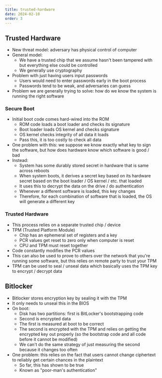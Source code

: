 ```yaml
---
title: trusted-hardware
date: 2024-02-18
order: 3
---
```


## Trusted Hardware

- New threat model: adversary has physical control of computer
- General model:
  - We have a trusted chip that we assume hasn't been tampered with but everything else could be controlled
  - We generally use cryptography
- Problem with just having users input passwords
  - Users would need to enter passwords early in the boot process
  - Passwords tend to be weak, and adversaries can guess
- Problem we are generally trying to solve: how do we know the system is running the right software

### Secure Boot

- Initial boot code comes hard-wired into the ROM
  - ROM code loads a boot loader and checks its signature
  - Boot loader loads OS kernel and checks signature
  - OS kernel checks integrity of all data it loads
  - Pass this, it is too costly to check all data
- One problem with this: we suppose we know exactly what key to sign the software, but how does hardware know which software is good / bad
- Instead:
  - System has some durably stored secret in hardware that is same across reboots
  - When system boots, it derives a secret key based on its hardware secret based on the boot loader / OS kernel / etc. that loaded
  - It uses this to decrypt the data on the drive / do authentication
  - Whenever a different software is loaded, this key changes
  - Therefore, for each combination of software that is loaded, the OS will generate a different key

### Trusted Hardware

- This process relies on a separate trusted chip / device
- TPM (Trusted Platform Module)
  - Chip has an ephemeral set of registers and a key
  - PCR values get reset to zero only when computer is reset
  - CPU and TPM must reset together
- Code constantly modifies the PCR values
- This can also be used to prove to others over the network that you're running some software, but this relies on remote party to trust your TPM
- TPM can be used to seal / unseal data which basically uses the TPM key to encrypt / decrypt data

## Bitlocker

- Bitlocker stores encryption key by sealing it with the TPM
- It only needs to unseal this in the BIOS
- On boot:
  - Disk has two partitions: first is BitLocker's bootstrapping code
  - Second is encrypted data
  - The first is measured at boot to be correct
  - The second is encrypted with the TPM and relies on getting the encrypted key out properly (so the bootstrap code and all code before it cannot be modified)
  - We can't do the same strategy of just measuring the second because it changes too often
- One problem: this relies on the fact that users cannot change ciphertext to reliably get certain chances in the plaintext
  - So far, this has shown to be true
  - Known as "poor-man's authentication"
